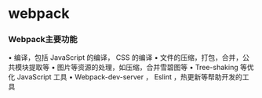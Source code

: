 # webpack
### Webpack主要功能
• 编译，包括 JavaScript 的编译， CSS 的编译
• 文件的压缩，打包，合并，公共模块提取等
• 图片等资源的处理，如压缩，合并雪碧图等
• Tree-shaking 等优化 JavaScript 工具
• Webpack-dev-server ， Eslint ，热更新等帮助开发的工具